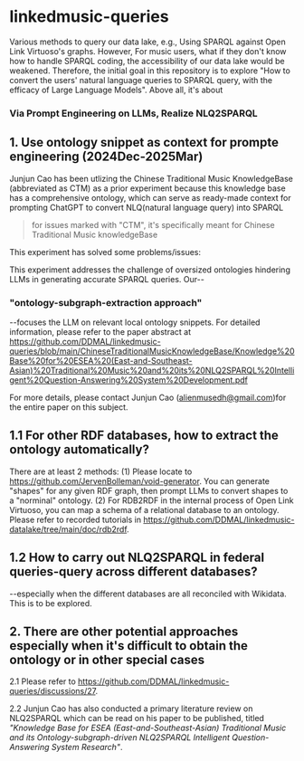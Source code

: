 # linkedmusic-queries
Various methods to query our data lake, e.g., Using SPARQL against Open Link Virtuoso's graphs. However, For music users, what if they don't know how to handle SPARQL coding, the accessibility of our data lake would be weakened. Therefore, the initial goal in this repository is to explore "How to convert the users' natural language queries to SPARQL query, with the efficacy of Large Language Models". Above all, it's about 

### Via Prompt Engineering on LLMs, Realize NLQ2SPARQL 


## 1. Use ontology snippet as context for prompte engineering (2024Dec-2025Mar)
Junjun Cao has been utlizing the Chinese Traditional Music KnowledgeBase (abbreviated as CTM) as a prior experiment because this knowledge base has a comprehensive ontology, which can serve as ready-made context for prompting ChatGPT to convert NLQ(natural language query) into SPARQL
> for issues marked with "CTM", it's specifically meant for Chinese Traditional Music knowledgeBase

This experiment has solved some problems/issues:

This experiment addresses the challenge of oversized ontologies hindering LLMs in generating accurate SPARQL queries. Our--

### "ontology-subgraph-extraction approach"

--focuses the LLM on relevant local ontology snippets. For detailed information, please refer to the paper abstract at https://github.com/DDMAL/linkedmusic-queries/blob/main/ChineseTraditionalMusicKnowledgeBase/Knowledge%20Base%20for%20ESEA%20(East-and-Southeast-Asian)%20Traditional%20Music%20and%20its%20NLQ2SPARQL%20Intelligent%20Question-Answering%20System%20Development.pdf

For more details, please contact Junjun Cao (alienmusedh@gmail.com)for the entire paper on this subject.


## 1.1 For other RDF databases, how to extract the ontology automatically?
There are at least 2 methods:
(1) Please locate to https://github.com/JervenBolleman/void-generator.
You can generate "shapes" for any given RDF graph, then prompt LLMs to convert shapes to a "norminal" ontology.
(2) For RDB2RDF in the internal process of Open Link Virtuoso, you can map a schema of a relational database to an ontology. Please refer to recorded tutorials in https://github.com/DDMAL/linkedmusic-datalake/tree/main/doc/rdb2rdf.

## 1.2 How to carry out NLQ2SPARQL in federal queries-query across different databases?
--especially when the different databases are all reconciled with Wikidata. This is to be explored.

## 2. There are other potential approaches especially when it's difficult to obtain the ontology or in other special cases
2.1 Please refer to https://github.com/DDMAL/linkedmusic-queries/discussions/27.

2.2 Junjun Cao has also conducted a primary literature review on NLQ2SPARQL which can be read on his paper to be published, titled _"Knowledge Base for ESEA (East-and-Southeast-Asian) Traditional Music and its Ontology-subgraph-driven NLQ2SPARQL Intelligent Question-Answering System Research"_.
